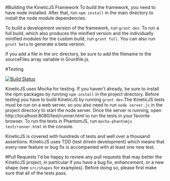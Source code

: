 #Building the KineticJS Framework 
To build the framework, you need to have node installed. After that, run `npm install` in the main directory to install the node module dependencies.

To build a development version of the framework, run `grunt dev`. To run a full build, which also produces the minified version and the individually minified modules for the custom build, run `grunt full`.  You can also run `grunt beta` to generate a beta version.   

If you add a file in the src directory, be sure to add the filename to the sourceFiles array variable in Gruntfile.js.

#Testing

[![Build Status](https://travis-ci.org/ericdrowell/KineticJS.png)](https://travis-ci.org/ericdrowell/KineticJS)

KineticJS uses Mocha for testing.  If you haven't already, be sure to install the npm packages by running `npm install` in the project directory.  Before testing you have to build KineticJS by running `grunt dev`.The KineticJS tests must be run on a web server, so you also need to run `node server.js` in the project directory to start the node server.  Once the server is running, open http://localhost:8080/test/runner.html to run the tests in your favorite browser.  To run the tests in PhantomJS, run `mocha-phantomjs test/runner.html` in the console.

KineticJS is covered with hundreds of tests and well over a thousand assertions.  KineticJS uses TDD (test driven development) which means that every new feature or bug fix is accompanied with at least one new test. 

#Pull Requests
I'd be happy to review any pull requests that may better the KineticJS project, in particular if you have a bug fix, enhancement, or a new shape (see `src/shapes` for examples).  Before doing so, please first make sure that all of the tests pass.

